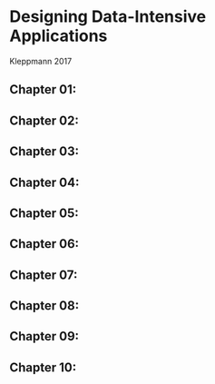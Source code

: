 # Designing Data-Intensive Applications 
Kleppmann
2017

## Chapter 01: 

## Chapter 02: 

## Chapter 03: 

## Chapter 04: 

## Chapter 05: 

## Chapter 06: 

## Chapter 07: 

## Chapter 08: 

## Chapter 09: 

## Chapter 10: 


